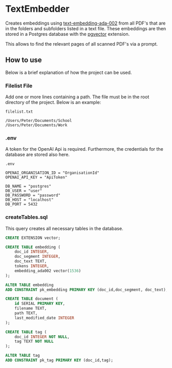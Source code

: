 # TextEmbedder

Creates embeddings using [text-embedding-ada-002](https://openai.com/blog/new-and-improved-embedding-model) from all PDF's that are in the folders and subfolders listed in a text file. These embeddings are then stored in a Postgres database with the [pgvector](https://github.com/pgvector/pgvector) extension.

This allows to find the relevant pages of all scanned PDF's via a prompt.

## How to use

Below is a brief explanation of how the project can be used.

### Filelist File

Add one or more lines containing a path. The file must be in the root directory of the project. Below is an example:

`filelist.txt`

```
/Users/Peter/Documents/School
/Users/Peter/Documents/Work
```

### .env

A token for the OpenAI Api is required. Furthermore, the credentials for the database are stored also here.

`.env`

```
OPENAI_ORGANISATION_ID = "OrganisationId"
OPENAI_API_KEY = "ApiToken"

DB_NAME = "postgres"
DB_USER = "user"
DB_PASSWORD = "password"
DB_HOST = "localhost"
DB_PORT = 5432
```

### createTables.sql

This query creates all necessary tables in the database.

```sql
CREATE EXTENSION vector;

CREATE TABLE embedding (
	doc_id INTEGER,
	doc_segment INTEGER,
	doc_text TEXT,
	tokens INTEGER,
	embedding_ada002 vector(1536)
);

ALTER TABLE embedding
ADD CONSTRAINT pk_embedding PRIMARY KEY (doc_id,doc_segment, doc_text);

CREATE TABLE document (
	id SERIAL PRIMARY KEY,
	filename TEXT,
	path TEXT,
	last_modified_date INTEGER
);

CREATE TABLE tag (
	doc_id INTEGER NOT NULL,
	tag TEXT NOT NULL
);

ALTER TABLE tag
ADD CONSTRAINT pk_tag PRIMARY KEY (doc_id,tag);
```
